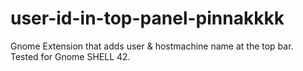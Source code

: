# user-id-in-top-panel-pinnakkkk
Gnome Extension that adds user &amp; hostmachine name at the top bar. <br>
Tested for Gnome SHELL 42. 
